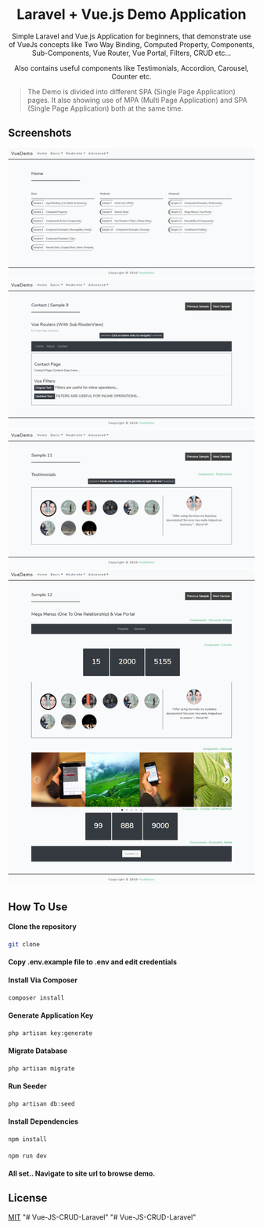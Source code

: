 <h1 align="center">Laravel + Vue.js Demo Application</h1>

<p align="center">Simple Laravel and Vue.js Application for beginners, that demonstrate use of VueJs concepts like Two Way Binding, Computed Property, Components, Sub-Components, Vue Router, Vue Portal, Filters, CRUD etc...</p>
<p align="center">Also contains useful components like Testimonials, Accordion, Carousel, Counter etc.</p>

> The Demo is divided into different SPA (Single Page Application) pages. It also showing use of MPA (Multi Page Application) and SPA (Single Page Application) both at the same time.

## Screenshots

<div class="row">
  <div class="column">
    <img src="public/images/screenshots/screenshot_1.png">
  </div>
  <div class="column">
    <img src="public/images/screenshots/screenshot_2.png">
  </div>
</div>
<div class="row">
  <div class="column">
    <img src="public/images/screenshots/screenshot_3.png">
  </div>
  <div class="column">
    <img src="public/images/screenshots/screenshot_4.png">
  </div>
</div>



## How To Use

#### Clone the repository

```bash
git clone
```

#### Copy .env.example file to .env and edit credentials

#### Install Via Composer

```bash
composer install
```

#### Generate Application Key

```bash
php artisan key:generate
```

#### Migrate Database

```bash
php artisan migrate
```

#### Run Seeder

```bash
php artisan db:seed
```

#### Install Dependencies

```bash
npm install

npm run dev
```

#### All set.. Navigate to site url to browse demo. 


## License
[MIT](https://choosealicense.com/licenses/mit/)
"# Vue-JS-CRUD-Laravel" 
"# Vue-JS-CRUD-Laravel" 
